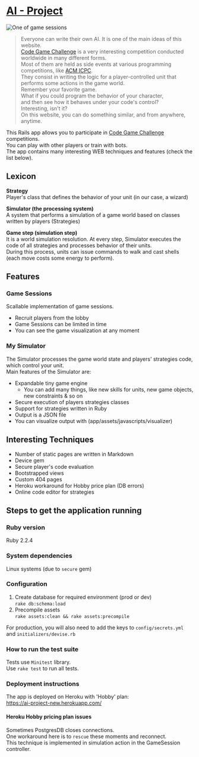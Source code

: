 # [AI - Project](https://ai-project-new.herokuapp.com/)
![One of game sessions](https://user-images.githubusercontent.com/9571479/140824280-6b2bd837-032d-477e-9ecb-f63f84460039.gif)

> Everyone can write their own AI. It is one of the main ideas of this website.  
[Code Game Challenge](https://habrahabr.ru/post/270953/) is a very interesting competition conducted worldwide in many different forms.  
Most of them are held as side events at various programming competitions, like [ACM ICPC](http://icpc.baylor.edu/).  
They consist in writing the logic for a player-controlled unit that performs some actions in the game world.  
Remember your favorite game.  
What if you could program the behavior of your character,   
and then see how it behaves under your code's control?  
Interesting, isn't it?  
On this website, you can do something similar, and from anywhere, anytime.

This Rails app allows you to participate in [Code Game Challenge](https://habrahabr.ru/post/270953/) competitions.  
You can play with other players or train with bots.   
The app contains many interesting WEB techniques and features (check the list below).

## Lexicon
**Strategy**  
Player's class that defines the behavior of your unit (in our case, a wizard)

**Simulator (the processing system)**  
A system that performs a simulation of a game world based on classes written by players (Strategies)

**Game step (simulation step)**  
It is a world simulation resolution.
At every step, Simulator executes the code of all strategies and processes behavior of their units.  
During this process, units can issue commands to walk and cast shells (each move costs some energy to perform).

## Features 
### Game Sessions 
Scallable implementation of game sessions.

* Recruit players from the lobby
* Game Sessions can be limited in time
* You can see the game visualization at any moment

### My Simulator 
The Simulator processes the game world state and players' strategies code, which control your unit.  
Main features of the Simulator are:
* Expandable tiny game engine
  * You can add many things, like new skills for units, new game objects, new constraints & so on
* Secure execution of players strategies classes
* Support for strategies written in Ruby
* Output is a JSON file
* You can visualize output with (app/assets/javascripts/visualizer)

## Interesting Techniques
* Number of static pages are written in Markdown
* Device gem
* Secure player's code evaluation
* Bootstrapped views
* Custom 404 pages
* Heroku workaround for Hobby price plan (DB errors)
* Online code editor for strategies

## Steps to get the application running
### Ruby version  
Ruby 2.2.4

### System dependencies  
Linux systems (due to `secure` gem)

### Configuration  
1) Create database for required environment (prod or dev)  
`rake db:schema:load`
2) Precompile assets  
`rake assets:clean && rake assets:precompile`

For production, you will also need to add the keys to `config/secrets.yml` and `initializers/devise.rb`

### How to run the test suite
Tests use `Minitest` library.  
Use `rake test` to run all tests.

### Deployment instructions
The app is deployed on Heroku with 'Hobby' plan:   
https://ai-project-new.herokuapp.com/

#### Heroku Hobby pricing plan issues
Sometimes PostgresDB closes connections.  
One workaround here is to `rescue` these moments and reconnect.  
This technique is implemented in simulation action in the GameSession controller.
